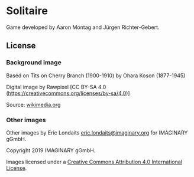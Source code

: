 # Solitaire

Game developed by Aaron Montag and Jürgen Richter-Gebert.

## License

### Background image

Based on Tits on Cherry Branch (1900-1910) by Ohara Koson (1877-1945)

Digital image by Rawpixel [CC BY-SA 4.0 (https://creativecommons.org/licenses/by-sa/4.0)]

Source: [wikimedia.org](https://upload.wikimedia.org/wikipedia/commons/9/91/Vintage_Christmas_illustration_digitally_enhanced_by_rawpixel-com-19.jpg)

### Other images

Other images by Eric Londaits eric.londaits@imaginary.org for IMAGINARY gGmbH.

Copyright 2019 IMAGINARY gGmbH.
  
Images licensed under a 
[Creative Commons Attribution 4.0 International License](http://creativecommons.org/licenses/by/4.0/).

